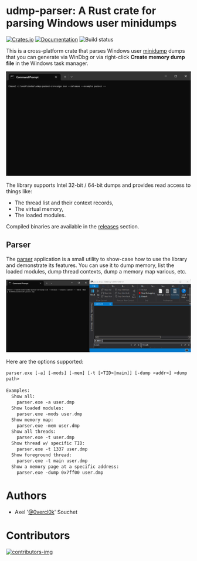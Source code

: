 # udmp-parser: A Rust crate for parsing Windows user minidumps
[![Crates.io](https://img.shields.io/crates/v/udmp-parser.svg)](https://crates.io/crates/udmp-parser)
[![Documentation](https://docs.rs/udmp-parser/badge.svg)](https://docs.rs/udmp-parser/)
![Build status](https://github.com/0vercl0k/udmp-parser-rs/workflows/Builds/badge.svg)

This is a cross-platform crate that parses Windows user [minidump](https://docs.microsoft.com/en-us/windows/win32/debug/minidump-files) dumps that you can generate via WinDbg or via right-click **Create memory dump file** in the Windows task manager.

![parser](https://github.com/0vercl0k/udmp-parser-rs/raw/main/pics/parser.gif)

The library supports Intel 32-bit / 64-bit dumps and provides read access to things like:

- The thread list and their context records,
- The virtual memory,
- The loaded modules.

Compiled binaries are available in the [releases](https://github.com/0vercl0k/udmp-parser-rs/releases) section.

## Parser
The [parser](src/examples/parser.rs) application is a small utility to show-case how to use the library and demonstrate its features. You can use it to dump memory, list the loaded modules, dump thread contexts, dump a memory map various, etc.

![parser-usage](https://github.com/0vercl0k/udmp-parser-rs/raw/main/pics/parser-usage.gif)

Here are the options supported:
```text
parser.exe [-a] [-mods] [-mem] [-t [<TID>|main]] [-dump <addr>] <dump path>

Examples:
  Show all:
    parser.exe -a user.dmp
  Show loaded modules:
    parser.exe -mods user.dmp
  Show memory map:
    parser.exe -mem user.dmp
  Show all threads:
    parser.exe -t user.dmp
  Show thread w/ specific TID:
    parser.exe -t 1337 user.dmp
  Show foreground thread:
    parser.exe -t main user.dmp
  Show a memory page at a specific address:
    parser.exe -dump 0x7ff00 user.dmp
```

# Authors

* Axel '[@0vercl0k](https://twitter.com/0vercl0k)' Souchet

# Contributors

[ ![contributors-img](https://contrib.rocks/image?repo=0vercl0k/udmp-parser-rs) ](https://github.com/0vercl0k/udmp-parser-rs/graphs/contributors)
